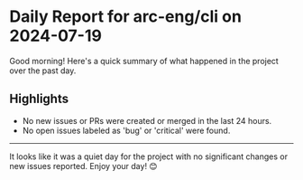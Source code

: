 # Daily Report for arc-eng/cli on 2024-07-19

Good morning! Here's a quick summary of what happened in the project over the past day.

## Highlights
- No new issues or PRs were created or merged in the last 24 hours.
- No open issues labeled as 'bug' or 'critical' were found.

---

It looks like it was a quiet day for the project with no significant changes or new issues reported. Enjoy your day! 😊